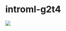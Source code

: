 # introml-g2t4
[<img src="https://deepnote.com/buttons/launch-in-deepnote.svg">](https://github.com/jonjonnyjonjon/introml-g2t4)
